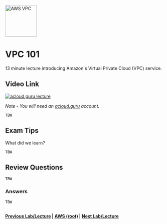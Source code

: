 <img src="https://i.imgur.com/4x1VSb6.png" height="100" title="AWS VPC" />


VPC 101
======

13 minute lecture introducing Amazon's Virtual Private Cloud (VPC) service.


## Video Link

[![acloud.guru lecture](https://i.imgur.com/huEPitU.png)](https://acloud.guru/course/aws-certified-solutions-architect-associate/learn/vpc/overview/watch)

*Note - You will need an [acloud.guru](acloud.guru) account.*


    TBW
    

## Exam Tips

What did we learn?

    TBW

    
## Review Questions

    TBW
    
    
### Answers

    TBW
    

## 
**[Previous Lab/Lecture](../databases/databases-exam-tips.md) | [AWS (root)](../readme.adoc) | [Next Lab/Lecture](vpc-101.md)**










